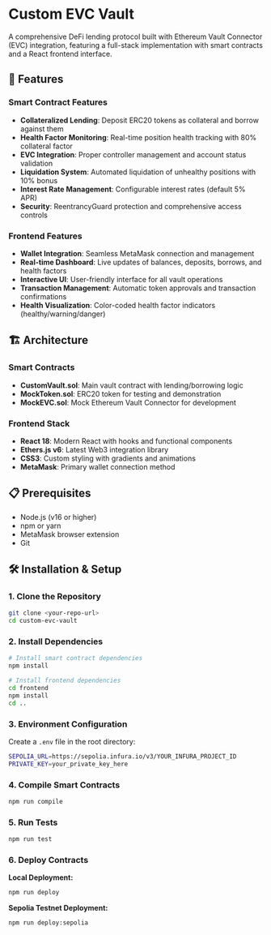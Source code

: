 # Custom EVC Vault

A comprehensive DeFi lending protocol built with Ethereum Vault Connector (EVC) integration, featuring a full-stack implementation with smart contracts and a React frontend interface.

## 🚀 Features

### Smart Contract Features
- **Collateralized Lending**: Deposit ERC20 tokens as collateral and borrow against them
- **Health Factor Monitoring**: Real-time position health tracking with 80% collateral factor
- **EVC Integration**: Proper controller management and account status validation
- **Liquidation System**: Automated liquidation of unhealthy positions with 10% bonus
- **Interest Rate Management**: Configurable interest rates (default 5% APR)
- **Security**: ReentrancyGuard protection and comprehensive access controls

### Frontend Features
- **Wallet Integration**: Seamless MetaMask connection and management
- **Real-time Dashboard**: Live updates of balances, deposits, borrows, and health factors
- **Interactive UI**: User-friendly interface for all vault operations
- **Transaction Management**: Automatic token approvals and transaction confirmations
- **Health Visualization**: Color-coded health factor indicators (healthy/warning/danger)


## 🏗️ Architecture

### Smart Contracts
- **CustomVault.sol**: Main vault contract with lending/borrowing logic
- **MockToken.sol**: ERC20 token for testing and demonstration
- **MockEVC.sol**: Mock Ethereum Vault Connector for development

### Frontend Stack
- **React 18**: Modern React with hooks and functional components
- **Ethers.js v6**: Latest Web3 integration library
- **CSS3**: Custom styling with gradients and animations
- **MetaMask**: Primary wallet connection method

## 📋 Prerequisites

- Node.js (v16 or higher)
- npm or yarn
- MetaMask browser extension
- Git

## 🛠️ Installation & Setup

### 1. Clone the Repository
```bash
git clone <your-repo-url>
cd custom-evc-vault
```

### 2. Install Dependencies
```bash
# Install smart contract dependencies
npm install

# Install frontend dependencies
cd frontend
npm install
cd ..
```

### 3. Environment Configuration
Create a `.env` file in the root directory:
```bash
SEPOLIA_URL=https://sepolia.infura.io/v3/YOUR_INFURA_PROJECT_ID
PRIVATE_KEY=your_private_key_here
```

### 4. Compile Smart Contracts
```bash
npm run compile
```

### 5. Run Tests
```bash
npm run test
```

### 6. Deploy Contracts

**Local Deployment:**
```bash
npm run deploy
```

**Sepolia Testnet Deployment:**
```bash
npm run deploy:sepolia
```

